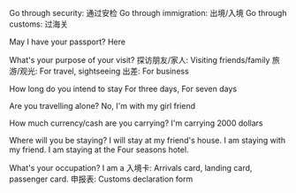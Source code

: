 Go through security: 通过安检
Go through immigration: 出境/入境
Go through customs: 过海关

May I have your passport? Here

What's your purpose of your visit? 
探访朋友/家人: Visiting friends/family
旅游/观光: For travel, sightseeing
出差: For business

How long do you intend to stay
For three days, For seven days

Are you travelling alone?
No, I'm with my girl friend

How much currency/cash are you carrying?
I'm carrying 2000 dollars

Where will you be staying?
I will stay at my friend's house.
I am staying with my friend.
I am staying at the Four seasons hotel.

What's your occupation?
I am a 
入境卡: Arrivals card, landing card, passenger card.
申报表: Customs declaration form

